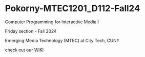 # Pokorny-MTEC1201_D112-Fall24

Computer Programming for Interactive Media I

Friday section - Fall 2024

Emerging Media Technology (MTEC) at City Tech, CUNY

check out our [WIKI](https://github.com/entertainmenttechnology/Pokorny-MTEC1201_D112-Fall2024/wiki)
